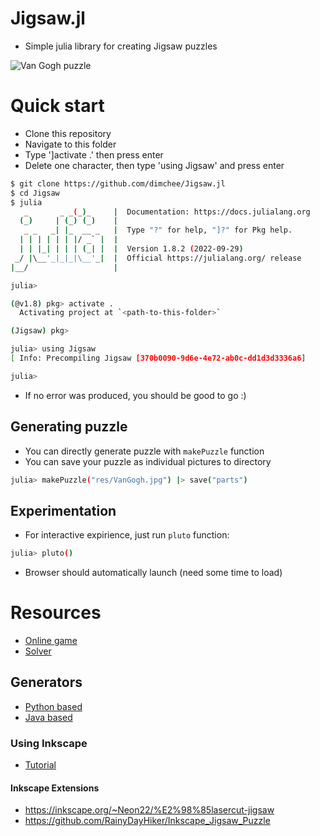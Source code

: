 # Jigsaw.jl

- Simple julia library for creating Jigsaw puzzles

![Van Gogh puzzle](res/VanGoghPuzzle.png)

# Quick start

- Clone this repository
- Navigate to this folder
- Type ']activate .' then press enter
- Delete one character, then type 'using Jigsaw' and press enter
```sh
$ git clone https://github.com/dimchee/Jigsaw.jl
$ cd Jigsaw
$ julia
   _       _ _(_)_     |  Documentation: https://docs.julialang.org
  (_)     | (_) (_)    |
   _ _   _| |_  __ _   |  Type "?" for help, "]?" for Pkg help.
  | | | | | | |/ _` |  |
  | | |_| | | | (_| |  |  Version 1.8.2 (2022-09-29)
 _/ |\__'_|_|_|\__'_|  |  Official https://julialang.org/ release
|__/                   |

julia>

(@v1.8) pkg> activate .
  Activating project at `<path-to-this-folder>`

(Jigsaw) pkg>

julia> using Jigsaw
[ Info: Precompiling Jigsaw [370b0090-9d6e-4e72-ab0c-dd1d3d3336a6]

julia>
```
- If no error was produced, you should be good to go :)

## Generating puzzle
- You can directly generate puzzle with `makePuzzle` function
- You can save your puzzle as individual pictures to directory
```sh
julia> makePuzzle("res/VanGogh.jpg") |> save("parts")
```

## Experimentation

- For interactive expirience, just run `pluto` function:
```sh
julia> pluto()
```
- Browser should automatically launch (need some time to load) 

# Resources

- [Online game](http://www.jigzone.com/)
- [Solver](https://github.com/bbrattoli/JigsawPuzzlePytorch)

## Generators

- [Python based](https://github.com/jkenlooper/piecemaker)
- [Java based](https://github.com/RoseTec/JigSPuzzle)

### Using Inkscape

- [Tutorial](https://www.youtube.com/watch?v=1lCfgRBz8t0)


#### Inkscape Extensions

- <https://inkscape.org/~Neon22/%E2%98%85lasercut-jigsaw>
- <https://github.com/RainyDayHiker/Inkscape_Jigsaw_Puzzle>
